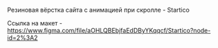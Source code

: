Резиновая вёрстка сайта с анимацией при скролле - Startico

Ссылка на макет - https://www.figma.com/file/aOHLQBEbjfaEdDByYKqqcf/Startico?node-id=2%3A2
